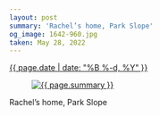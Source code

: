 ```yaml
---
layout: post
summary: 'Rachel’s home, Park Slope'
og_image: 1642-960.jpg
taken: May 28, 2022
---
```


<div class="post">
 <time>
  <a href="/1642">
   {{ page.date | date: "%B %-d, %Y" }}
  </a>
 </time>
 <a href="/1642">
  <figure data-taken="5/28/2022">
   <img alt="{{ page.summary }}" sizes="(min-width: 700px) 50vw, calc(100vw - 2rem)" src="{{ site.assets_url }}/1642-480.jpg" srcset="{{ site.assets_url }}/1642-240.jpg 240w, {{ site.assets_url }}/1642-480.jpg 480w, {{ site.assets_url }}/1642-720.jpg 720w, {{ site.assets_url }}/1642-960.jpg 960w"/>
  </figure>
 </a>
 <span>
  Rachel’s home, Park Slope
 </span>
</div>
